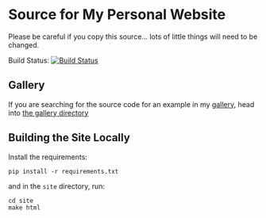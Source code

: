 # Source for My Personal Website

Please be careful if you copy this source... lots of little things will need
to be changed.

Build Status: [![Build Status](https://travis-ci.org/banesullivan/mywebsite.svg?branch=master)](https://travis-ci.org/banesullivan/mywebsite)

## Gallery

If you are searching for the source code for an example in my [gallery](https://banesullivan.com/python-blog/index.html),
head into [the gallery directory](https://github.com/banesullivan/mywebsite/tree/master/python-blog)

## Building the Site Locally

Install the requirements:

```
pip install -r requirements.txt
```

and in the `site` directory, run:

```
cd site
make html
```
